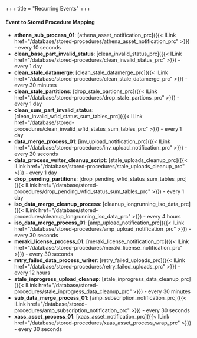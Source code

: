 +++
title = "Recurring Events"
+++

#### Event to Stored Procedure Mapping
- **athena_sub_process_01**: [athena_asset_notification_prc]({{< ILink href="/database/stored-procedures/athena_asset_notification_prc" >}}) - every 10 seconds
- **clean_base_part_invalid_status**: [clean_invalid_status_prc]({{< ILink href="/database/stored-procedures/clean_invalid_status_prc" >}}) - every 1 day
- **clean_stale_datamerge**: [clean_stale_datamerge_prc]({{< ILink href="/database/stored-procedures/clean_stale_datamerge_prc" >}}) - every 30 minutes
- **clean_stale_partitions**: [drop_stale_partions_prc]({{< ILink href="/database/stored-procedures/drop_stale_partions_prc" >}}) - every 1 day
- **clean_sum_part_invalid_status**: [clean_invalid_wfId_status_sum_tables_prc]({{< ILink href="/database/stored-procedures/clean_invalid_wfid_status_sum_tables_prc" >}}) - every 1 day
- **data_merge_process_01**: [inv_upload_notification_prc]({{< ILink href="/database/stored-procedures/inv_upload_notification_prc" >}}) - every 20 seconds
- **data_process_writer_cleanup_script**: [stale_uploads_cleanup_prc]({{< ILink href="/database/stored-procedures/stale_uploads_cleanup_prc" >}}) - every 1 day
- **drop_pending_partitions**: [drop_pending_wfid_status_sum_tables_prc]({{< ILink href="/database/stored-procedures/drop_pending_wfid_status_sum_tables_prc" >}}) - every 1 day
- **iso_data_merge_cleanup_process**: [cleanup_longrunning_iso_data_prc]({{< ILink href="/database/stored-procedures/cleanup_longrunning_iso_data_prc" >}}) - every 4 hours
- **iso_data_merge_process_01**: [amp_upload_notification_prc]({{< ILink href="/database/stored-procedures/amp_upload_notification_prc" >}}) - every 30 seconds
- **meraki_license_process_01**: [meraki_license_notification_prc]({{< ILink href="/database/stored-procedures/meraki_license_notification_prc" >}}) - every 30 seconds
- **retry_failed_data_process_writer**: [retry_failed_uploads_prc]({{< ILink href="/database/stored-procedures/retry_failed_uploads_prc" >}}) - every 12 hours
- **stale_inprogress_upload_cleanup**: [stale_inprogress_data_cleanup_prc]({{< ILink href="/database/stored-procedures/stale_inprogress_data_cleanup_prc" >}}) - every 30 minutes
- **sub_data_merge_process_01**: [amp_subscription_notification_prc]({{< ILink href="/database/stored-procedures/amp_subscription_notification_prc" >}}) - every 30 seconds
- **xass_asset_process_01**: [xaas_asset_notification_prc]({{< ILink href="/database/stored-procedures/xaas_asset_process_wrap_prc" >}}) - every 30 seconds
